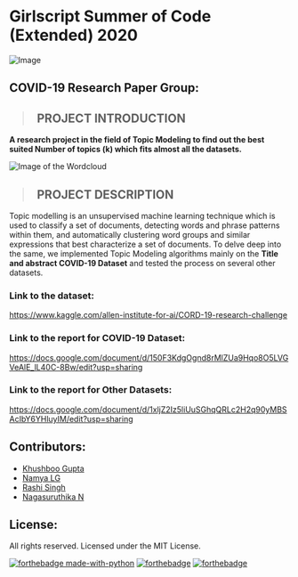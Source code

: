 # Girlscript Summer of Code (Extended) 2020 
![Image](data:image/jpeg;base64,/9j/4AAQSkZJRgABAQAAAQABAAD/2wCEAAkGBxIPEBUQEBEVFhURGBcVFRUXFRUVFxUYFRUWFxUWFhYYHSggGBolGxUVITEhJSkrLi4uFx8zODMtNygtLisBCgoKDg0OGxAQGyslICUvLS0tLS0tLS0tLi0tLS0tLS0tLS0tLS0rLS0tLS0tLS0tLS0tLS0tLS0tLS0tLS0tLf/AABEIAMgAyAMBEQACEQEDEQH/xAAbAAACAgMBAAAAAAAAAAAAAAABBgQFAAMHAv/EAD0QAAEDAgMGAwYEBAUFAAAAAAEAAgMEEQUGIRIxQVFhcRMigTJCUpGh0SOxweEUYpLwM3KCssIHQ1Oi8f/EABoBAAIDAQEAAAAAAAAAAAAAAAABBAUGAwL/xAAxEQACAgECBQEHBAMAAwAAAAAAAQIDBAUREiExQVETIjJhgZGx8CNxodEUQsEzNOH/2gAMAwEAAhEDEQA/A)

## COVID-19 Research Paper Group:

>## &nbsp; PROJECT INTRODUCTION

**A research project in the field of Topic Modeling to find out the best suited Number of topics (k) which fits almost all the datasets.**

![Image of the Wordcloud](https://github.com/girlscript/How_Many_topics/blob/master/Covid_research/wordcloud.PNG)

>## &nbsp; PROJECT DESCRIPTION

Topic modelling is an unsupervised machine learning technique which is used to classify a set of documents, detecting words and phrase patterns within them, and automatically clustering word groups and similar expressions that best characterize a set of documents. To delve deep into the same, we implemented Topic Modeling algorithms mainly on the **Title and abstract COVID-19 Dataset** and tested the process on several other datasets.


### Link to the dataset: 
https://www.kaggle.com/allen-institute-for-ai/CORD-19-research-challenge 

### Link to the report for COVID-19 Dataset: 
https://docs.google.com/document/d/150F3KdgOgnd8rMlZUa9Hqo8O5LVGVeAlE_lL40C-8Bw/edit?usp=sharing

### Link to the report for Other Datasets: 
https://docs.google.com/document/d/1xljZ2Iz5liUuSGhqQRLc2H2q90yMBSAcIbY6YHluyIM/edit?usp=sharing

## Contributors:
* [Khushboo Gupta](https://github.com/khushboogupta13)
* [Namya LG](https://github.com/Namyalg)
* [Rashi Singh](https://github.com/RASHI3004)
* [Nagasuruthika N](https://github.com/Nagasuruthika)

## License:
All rights reserved. Licensed under the MIT License.

[![forthebadge made-with-python](http://ForTheBadge.com/images/badges/made-with-python.svg)](https://www.python.org/) 
[![forthebadge](https://forthebadge.com/images/badges/built-with-love.svg)](https://forthebadge.com)
[![forthebadge](https://forthebadge.com/images/badges/open-source.svg)](https://forthebadge.com)
